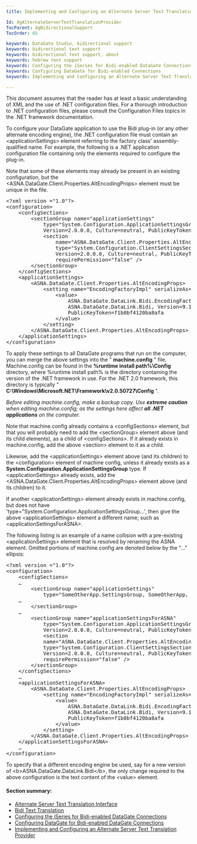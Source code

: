 ```yaml
---
title: Implementing and Configuring an Alternate Server Text Translation Provider

Id: dgAlternateServerTextTranslationProvider
TocParent: dgBidirectionalSupport
TocOrder: 65

keywords: DataGate Studio, bidirectional support
keywords: bidirectional text support
keywords: bidirectional text support, about
keywords: hebrew text support
keywords: Configuring the iSeries for Bidi-enabled DataGate Connections
keywords: Configuring DataGate for Bidi-enabled Connections
keywords: Implementing and Configuring an Alternate Server Text Translation Provider

---
```


This document assumes that the reader has at least a basic understanding of XML and the use of .NET configuration files. For a thorough introduction to .NET configuration files, please consult the Configuration Files topics in the .NET framework documentation.

To configure your DataGate application to use the Bidi plug-in (or any other alternate encoding engine), the .NET configuration file must contain an &#60;applicationSettings&#62; element referring to the factory class' assembly-qualified name. For example, the following is a .NET application configuration file containing only the elements required to configure the plug-in.

Note that some of these elements may already be present in an existing configuration, but the &#60;ASNA.DataGate.Client.Properties.AltEncodingProps&#62; element must be unique in the file.
<pre class="prettyprint">
&#60;?xml version ="1.0"?&#62;
&#60;configuration&#62;
	&#60;configSections&#62;
		&#60;sectionGroup name="applicationSettings"
			type="System.Configuration.ApplicationSettingsGroup, System,
			Version=2.0.0.0, Culture=neutral, PublicKeyToken=b77a5c561934e089" &#62;
			&#60;section
				name="ASNA.DataGate.Client.Properties.AltEncodingProps"
				type="System.Configuration.ClientSettingsSection, System,
				Version=2.0.0.0, Culture=neutral, PublicKeyToken=b77a5c561934e089"
				requirePermission="false" /&#62;
		&#60;/sectionGroup&#62;
	&#60;/configSections&#62;
	&#60;applicationSettings&#62;
		&#60;ASNA.DataGate.Client.Properties.AltEncodingProps&#62;
			&#60;setting name="EncodingFactoryImpl" serializeAs="String"&#62;
				&#60;value&#62;
					ASNA.DataGate.DataLink.Bidi.EncodingFactory,
					ASNA.DataGate.DataLink.Bidi, Version=9.1.0.0, Culture=neutral,
					PublicKeyToken=f1b0bf4120ba8afa
				&#60;/value&#62;
			&#60;/setting&#62;
		&#60;/ASNA.DataGate.Client.Properties.AltEncodingProps&#62;
	&#60;/applicationSettings&#62;
&#60;/configuration&#62;
</pre>

To apply these settings to all DataGate programs that run on the computer, you can merge the above settings into the " **machine.config** " file. Machine.config can be found in the **%runtime install path%\Config** directory, where %runtime install path% is the directory containing the version of the .NET framework in use. For the .NET 2.0 framework, this directory is typically " **C:\Windows\Microsoft.NET\Framework\v2.0.50727\Config** ".

*Before editing machine.config, make a backup copy. Use **extreme caution** when editing machine.config; as the settings here affect **all .NET applications** on the computer.* 

Note that machine.config already contains a &#60;configSections&#62; element, but that you will probably need to add the &#60;sectionGroup&#62; element above (and its child elements), as a child of &#60;configSections&#62;. If it already exists in machine.config, add the above &#60;section&#62; element to it as a child.

Likewise, add the &#60;applicationSettings&#62; element above (and its children) to the &#60;configuration&#62; element of machine config, unless it already exists as a **System.Configuration.ApplicationSettingsGroup** type. If &#60;applicationSettings&#62; already exists, add the &#60;ASNA.DataGate.Client.Properties.AltEncodingProps&#62; element above (and its children) to it.

If another &#60;applicationSettings&#62; element already exists in machine.config, but does not have 'type="System.Configuration.ApplicationSettingsGroup…', then give the above &#60;applicationSettings&#62; element a different name; such as &#60;applicationSettingsForASNA&#62;.

The following listing is an example of a name collision with a pre-existing &#60;applicationSettings&#62; element that is resolved by renaming the ASNA element. Omitted portions of machine.config are denoted below by the "…" ellipsis:
<!--Exampleimg goes here-->
<pre class="prettyprint">
&#60;?xml version ="1.0"?&#62;
&#60;configuration&#62;
	&#60;configSections&#62;
	…
		&#60;sectionGroup name="applicationSettings"
			type="SomeOtherApp.SettingsGroup, SomeOtherApp, Version=1.0.0.0" &#62;
	…
		&#60;/sectionGroup&#62;
	…
		&#60;sectionGroup name="applicationSettingsForASNA"
			type="System.Configuration.ApplicationSettingsGroup, System,
			Version=2.0.0.0, Culture=neutral, PublicKeyToken=b77a5c561934e089" &#62;
			&#60;section
			name="ASNA.DataGate.Client.Properties.AltEncodingProps"
			type="System.Configuration.ClientSettingsSection, System,
			Version=2.0.0.0, Culture=neutral, PublicKeyToken=b77a5c561934e089"
			requirePermission="false" /&#62;
		&#60;/sectionGroup&#62;
	&#60;/configSections&#62;
	…
	&#60;applicationSettingsForASNA&#62;
		&#60;ASNA.DataGate.Client.Properties.AltEncodingProps&#62;
			&#60;setting name="EncodingFactoryImpl" serializeAs="String"&#62;
				&#60;value&#62;
					ASNA.DataGate.DataLink.Bidi.EncodingFactory,
					ASNA.DataGate.DataLink.Bidi, Version=9.1.0.0, Culture=neutral,
					PublicKeyToken=f1b0bf4120ba8afa
				&#60;/value&#62;
			&#60;/setting&#62;
		&#60;/ASNA.DataGate.Client.Properties.AltEncodingProps&#62;
	&#60;/applicationSettingsForASNA&#62;
	…
&#60;/configuration&#62;
</pre>

To specify that a different encoding engine be used, say for a new version of &#60;b&#62;ASNA.DataGate.DataLink.Bidi&#60;/b&#62;, the only change required to the above configuration is the text content of the &#60;value&#62; element.

#### Section summary:

- [Alternate Server Text Translation Interface](dgAlternateServerTextTrans.html)
- [Bidi Text Translation](dgBidiTextTranslation.html)
- [Configuring the iSeries for Bidi-enabled DataGate Connections](dgConfiguringiSeriesforBidi.html)
- [Configuring DataGate for Bidi-enabled DataGate Connections](dgConfiguringDataGateforBidi.html)
- [Implementing and Configuring an Alternate Server Text 
	  		Translation Provider](dgAlternateServerTextTranslationProvider.html)

